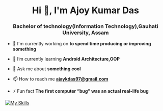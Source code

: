 <h1 align="center">Hi 👋, I'm Ajoy Kumar Das</h1>
<h3 align="center">Bachelor of technology(Information Technology),Gauhati University, Assam</h3>

- 🔭 I'm currently working on **to spend time producing or improving something**

- 🌱 I’m currently learning **Android Architecture,OOP**

- 💬 Ask me about **something cool**

- 📫 How to reach me **ajaykdas97@gmail.com**

- ⚡ Fun fact **The first computer “bug” was an actual real-life bug**

[![My Skills](https://skillicons.dev/icons?i=js,html,css,androidstudio,bootstrap,c,cs,cpp,bots,eclipse,figma,firebase,flask,flutter,gradle,kotlin,netlify,postman,pr,py,unity,vscode)](https://skillicons.dev)

